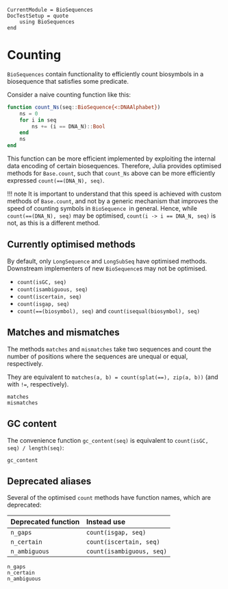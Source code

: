 ```@meta
CurrentModule = BioSequences
DocTestSetup = quote
    using BioSequences
end
```

# Counting
`BioSequences` contain functionality to efficiently count biosymbols in a biosequence
that satisfies some predicate.

Consider a naive counting function like this:
```julia
function count_Ns(seq::BioSequence{<:DNAAlphabet})
    ns = 0
    for i in seq
        ns += (i == DNA_N)::Bool
    end
    ns
end 
```

This function can be more efficient implemented by exploiting the internal
data encoding of certain biosequences.
Therefore, Julia provides optimised methods for `Base.count`, such that `count_Ns`
above can be more efficiently expressed `count(==(DNA_N), seq)`.

!!! note
    It is important to understand that this speed is achieved with custom methods of
    `Base.count`, and not by a generic mechanism that improves the speed of counting
    symbols in `BioSequence `in general.
    Hence, while `count(==(DNA_N), seq)` may be optimised,
    `count(i -> i == DNA_N, seq)` is not, as this is a different method.

## Currently optimised methods
By default, only `LongSequence` and `LongSubSeq` have optimised methods. Downstream
implementers of new `BioSequence`s may not be optimised.

* `count(isGC, seq)`
* `count(isambiguous, seq)`
* `count(iscertain, seq)`
* `count(isgap, seq)`
* `count(==(biosymbol), seq)` and `count(isequal(biosymbol), seq)`

## Matches and mismatches
The methods `matches` and `mismatches` take two
sequences and count the number of positions where the sequences are unequal or equal, respectively.

They are equivalent to `matches(a, b) = count(splat(==), zip(a, b))`
(and with `!=`, respectively).

```@docs
matches
mismatches
```

## GC content
The convenience function `gc_content(seq)` is equivalent to `count(isGC, seq) / length(seq)`:

```@docs
gc_content
```

## Deprecated aliases
Several of the optimised `count` methods have function names, which are deprecated:

| Deprecated function  | Instead use               |
| :------------------- | :------------------------ |
| `n_gaps`             | `count(isgap, seq)`       |
| `n_certain`          | `count(iscertain, seq)`   |
| `n_ambiguous`        | `count(isambiguous, seq)` |


```@docs
n_gaps
n_certain
n_ambiguous
```
